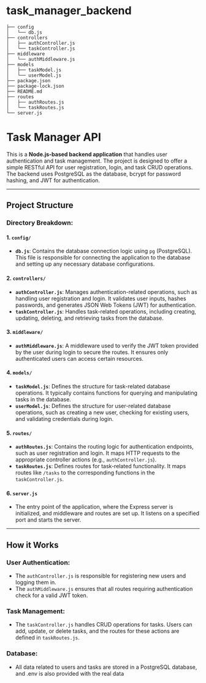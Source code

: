 # task_manager_backend
```
├── config
│   └── db.js
├── controllers
│   ├── authController.js
│   └── taskController.js
├── middleware
│   └── authMiddleware.js
├── models
│   ├── taskModel.js
│   └── userModel.js
├── package.json
├── package-lock.json
├── README.md
├── routes
│   ├── authRoutes.js
│   └── taskRoutes.js
└── server.js
```
# Task Manager API
This is a **Node.js-based backend application** that handles user authentication and task management. The project is designed to offer a simple RESTful API for user registration, login, and task CRUD operations. The backend uses PostgreSQL as the database, bcrypt for password hashing, and JWT for authentication.

---

## Project Structure

### **Directory Breakdown:**

#### 1. **`config/`**
   - **`db.js`**: Contains the database connection logic using `pg` (PostgreSQL). This file is responsible for connecting the application to the database and setting up any necessary database configurations.

#### 2. **`controllers/`**
   - **`authController.js`**: Manages authentication-related operations, such as handling user registration and login. It validates user inputs, hashes passwords, and generates JSON Web Tokens (JWT) for authentication.
   - **`taskController.js`**: Handles task-related operations, including creating, updating, deleting, and retrieving tasks from the database.

#### 3. **`middleware/`**
   - **`authMiddleware.js`**: A middleware used to verify the JWT token provided by the user during login to secure the routes. It ensures only authenticated users can access certain resources.

#### 4. **`models/`**
   - **`taskModel.js`**: Defines the structure for task-related database operations. It typically contains functions for querying and manipulating tasks in the database.
   - **`userModel.js`**: Defines the structure for user-related database operations, such as creating a new user, checking for existing users, and validating credentials during login.

#### 5. **`routes/`**
   - **`authRoutes.js`**: Contains the routing logic for authentication endpoints, such as user registration and login. It maps HTTP requests to the appropriate controller actions (e.g., `authController.js`).
   - **`taskRoutes.js`**: Defines routes for task-related functionality. It maps routes like `/tasks` to the corresponding functions in the `taskController.js`.

#### 6. **`server.js`**
   - The entry point of the application, where the Express server is initialized, and middleware and routes are set up. It listens on a specified port and starts the server.

---

## How it Works

### **User Authentication:**
- The `authController.js` is responsible for registering new users and logging them in.
- The `authMiddleware.js` ensures that all routes requiring authentication check for a valid JWT token.

### **Task Management:**
- The `taskController.js` handles CRUD operations for tasks. Users can add, update, or delete tasks, and the routes for these actions are defined in `taskRoutes.js`.

### **Database:**
- All data related to users and tasks are stored in a PostgreSQL database, and .env is also provided with the real data
